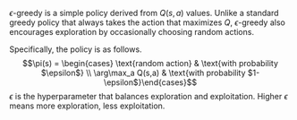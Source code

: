 $\epsilon$-greedy is a simple policy derived from $Q(s, a)$ values. Unlike a standard greedy policy that always takes the action that maximizes $Q$, $\epsilon$-greedy also encourages exploration by occasionally choosing random actions.

Specifically, the policy is as follows.
$$\pi(s) = \begin{cases} \text{random action} & \text{with probability $\epsilon$} \\ \arg\max_a Q(s,a) & \text{with probability $1-\epsilon$}\end{cases}$$
$\epsilon$ is the hyperparameter that balances exploration and exploitation. Higher $\epsilon$ means more exploration, less exploitation.